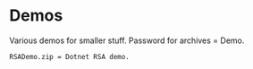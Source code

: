 # Demos
Various demos for smaller stuff. Password for archives = Demo.

 	RSADemo.zip = Dotnet RSA demo.
